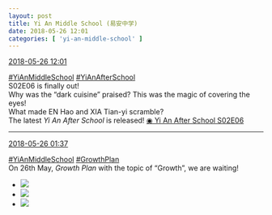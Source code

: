 ```yaml
---
layout: post
title: Yi An Middle School (易安中学)
date: 2018-05-26 12:01
categories: [ 'yi-an-middle-school' ]
---
```


<div class="weibo-info">
  <a href="https://weibo.com/6074218720/GipXjCbm0">2018-05-26 12:01</a>
</div>

[#YiAnMiddleSchool](https://weibo.com/p/100808e5c67e0668537d4caddefd946dcff208/super_index) [#YiAnAfterSchool](https://weibo.com/p/100808f57cd722476872700a5522853faa7576)  
S02E06 is finally out!  
Why was the “dark cuisine” praised? This was the magic of covering the eyes!  
What made EN Hao and XIA Tian-yi scramble?  
The latest *Yi An After School* is released! [◉ Yi An After School S02E06](http://www.iqiyi.com/v_19rrd8u57w.html)

<!-- more -->

---

<div class="weibo-info">
  <a href="https://weibo.com/6074218720/GilS4lEcE">2018-05-26 01:37</a>
</div>

[#YiAnMiddleSchool](https://weibo.com/p/100808e5c67e0668537d4caddefd946dcff208/super_index) [#GrowthPlan](https://weibo.com/p/100808fe7264e4339c41df171df3260846e152)  
On 26th May, *Growth Plan* with the topic of “Growth”, we are waiting!

<ul class="weibo-pic-list-1">
  <li class="weibo-pic">
    <a href="http://wx1.sinaimg.cn/mw690/006D4NLGgy1fro3lvz5haj33vc2kvb2g.jpg"><img src="http://wx1.sinaimg.cn/thumb150/006D4NLGgy1fro3lvz5haj33vc2kvb2g.jpg"/></a>
  </li>
  <li class="weibo-pic">
    <a href="http://wx3.sinaimg.cn/mw690/006D4NLGgy1fro3vdephpj34f429du15.jpg"><img src="http://wx3.sinaimg.cn/thumb150/006D4NLGgy1fro3vdephpj34f429du15.jpg"/></a>
  </li>
  <li class="weibo-pic">
    <a href="http://wx2.sinaimg.cn/mw690/006D4NLGgy1fro3w8rel9j33vc2kxnpj.jpg"><img src="http://wx2.sinaimg.cn/thumb150/006D4NLGgy1fro3w8rel9j33vc2kxnpj.jpg"/></a>
  </li>
</ul>
